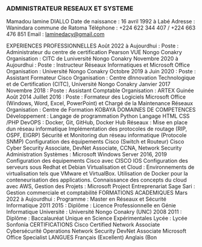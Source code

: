 ### ADMINISTRATEUR RESEAUX ET SYSTEME 
Mamadou lamine DIALLO
 Date de naissance : 16 avril 1992 à Labé
 Adresse : Wanindara commune de Ratoma
 Téléphone : +224 622 344 407 / +224 663 476 851
 Email : laminedacy@gmail.com

EXPERIENCES PROFESSIONNELLES
Août 2022 à Aujourdhui :
 Poste : Administrateur du centre de certification Pearson VUE Nongo Conakry
 Organisation : CITC de Luniversité Nongo Conakry
Novembre 2020 à Aujourdhui :
 Poste : Instructeur Réseaux Informatiques et Microsoft Office
 Organisation : Université Nongo Conakry
Octobre 2019 à Juin 2020 :
 Poste : Assistant Formateur Cisco
 Organisation : Centre dInnovation Technologique et de Certification (CITC), 
Université Nongo Conakry
Janvier 2017  Novembre 2018 :
 Poste : Assistant Comptable
 Organisation : ARTEX Guinée
Août 2014  Juillet 2016 :
 Poste : Formateur des Logiciels Microsoft Office (Windows, Word, Excel, 
PowerPoint) et Chargé de la Maintenance Réseaux
 Organisation : Centre de Formation KOBAYA
DOMAINES DE COMPETENCES
Développement :
 Langage de programmation Python
 Langage HTML CSS /PHP
 DevOPS : Docker, Git, GitHub, Docker Hub
Réseaux :
 Mise en place dun réseau informatique
 Implémentation des protocoles de routage (RIP, OSPF, EIGRP)
 Sécurité et Monitoring dun réseau informatique (Protocole SNMP)
 Configuration des équipements Cisco (Switch et Routeur)
 Cisco Cyber Security Associate, DevNet Associate, CCNA, Network Security
Administration Systèmes :
 Microsoft Windows Server 2016, 2019
 Configuration des équipements Cisco avec CISCO IOS
 Configuration des serveurs sous Redhat et Debian
Virtualisation et Cloud :
 Environnements de virtualisation tels que VMware et VirtualBox.
 Utilisation de Docker pour la conteneurisation des applications.
 Connaissance des concepts du cloud avec AWS,
Gestion des Projets :
 Microsoft Project
 Entreprenariat
 Sage Sari :
 Gestion commerciale et comptabilité
FORMATIONS ACADEMIQUES
Mars 2022 à Aujourdhui :
 Programme : Master en Réseaux et Sécurité Informatique
 2011  2015 :
 Diplôme : Licence Professionnelle en Génie Informatique
 Université : Université Nongo Conakry (UNC)
 2008  2011 :
 Diplôme : Baccalauréat Unique en Science Expérimentales
 Lycée : Lycée Sonfonia
CERTIFICATIONS
 Cisco Certified Network Associate
 Cybersécurité Operations
 Network Security 
 DevNet Associate
 Microsoft Office Specialist 
LANGUES
 Français (Excellent)
 Anglais (Bon 
   
